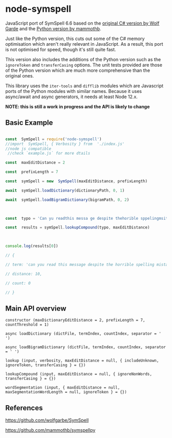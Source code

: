 # node-symspell

JavaScript port of SymSpell 6.6 based on the [original C# version by Wolf Garde](https://github.com/wolfgarbe/SymSpell) and the [Python version by mammothb](https://github.com/mammothb/symspellpy).

  

Just like the Python version, this cuts out some of the C# memory optimisation which aren't really relevant in JavaScript. As a result, this port is not optimised for speed, though it's still quite fast.

  

This version also includes the additions of the Python version such as the `ignoreToken` and `transferCasing` options. The unit tests provided are those of the Python version which are much more comprehensive than the original ones.

  

This library uses the `iter-tools` and `difflib` modules which are Javascript ports of the Python modules with similar names. Because it uses async/await and async generators, it needs at least Node 12.x.

  

**NOTE: this is still a work in progress and the API is likely to change**

  

## Basic Example

  

```js

const  SymSpell = require('node-symspell')
//import  SymSpell, { Verbosity } from  './index.js'
//node js compatible
 //check `example.js` for more dtails 

const  maxEditDistance = 2

const  prefixLength = 7

const  symSpell = new  SymSpell(maxEditDistance, prefixLength)

await  symSpell.loadDictionary(dictionaryPath, 0, 1)

await  symSpell.loadBigramDictionary(bigramPath, 0, 2)

  

const  typo = 'Can yu readthis messa ge despite thehorible sppelingmsitakes'

const  results = symSpell.lookupCompound(typo, maxEditDistance)

  

console.log(results[0])

// {

// term: 'can you read this message despite the horrible spelling mistakes',

// distance: 10,

// count: 0

// }

```

  

## Main API overview

  

`constructor (maxDictionaryEditDistance = 2, prefixLength = 7, countThreshold = 1)`

  

`async loadDictionary (dictFile, termIndex, countIndex, separator = ' ')`

  

`async loadBigramDictionary (dictFile, termIndex, countIndex, separator = ' ')`

  

`lookup (input, verbosity, maxEditDistance = null, { includeUnknown, ignoreToken, transferCasing } = {})`

  

`lookupCompound (input, maxEditDistance = null, { ignoreNonWords, transferCasing } = {})`

  

`wordSegmentation (input, { maxEditDistance = null, maxSegmentationWordLength = null, ignoreToken } = {})`

  

## References

  

https://github.com/wolfgarbe/SymSpell

https://github.com/mammothb/symspellpy
